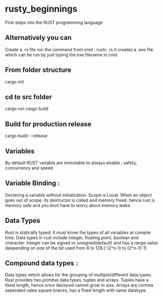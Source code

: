 # rusty_beginnings
First steps into the RUST programming language
## Alternatively you can 
Create a .rs file
run the command from cmd : rustc <filename>.rs 
it creates a .exe file which can be run by just typing the exe filename in cmd
## From folder structure
cargo init
## cd to src folder
cargo run
cargo build
## Build for production release
cargo build --release

## Variables
By default RUST variable are immutable to always enable ; safety, concurrency and speed.
## Variable Binding : 
Declaring a variable without initialization. Scope is Local.
When an object goes out of scope, its destructor is called and memory freed. hence rust is memory safe and you dont have to worry about memory leaks.

## Data Types
Rust is statically typed; it must know the types of all variables at compile time. Data types in rust include integer, floating point, boolean and character.
Integer can be signed or unsigned(default) and has a range value deepending on size of the bit used from 8 to 128.[-(2^n-1) to (2^n-1)-1]
## Compound data types :
Data types which allows for the grouping of multiple/different data types. Rust provides two primitve data types, tuples and arrays. Tuples have a fixed length, hence once declared cannot grow in size. Arrays are comma seperated vales square braces, has a fixed length with same datatype. 